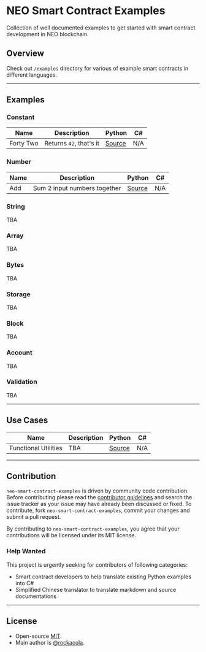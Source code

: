 # NEO Smart Contract Examples

Collection of well documented examples to get started with smart contract development in NEO blockchain.

## Overview

Check out `/examples` directory for various of example smart contracts in different languages.

---

## Examples

### Constant

| Name | Description | Python | C#
| --- | --- | --- | ---
| Forty Two | Returns `42`, that's it | [Source](examples/python/constant/forty-two.py) | N/A

### Number

| Name | Description | Python | C#
| --- | --- | --- | ---
| Add | Sum 2 input numbers together | [Source](examples/python/number/add.py) | N/A

### String

TBA

### Array

TBA

### Bytes

TBA

### Storage

TBA

### Block

TBA

### Account

TBA

### Validation

TBA

---

## Use Cases

| Name | Description | Python | C#
| --- | --- | --- | ---
| Functional Utilities | TBA | [Source](use-cases/python/functional-utilities/functional-utilities.py) | N/A

---

## Contribution

`neo-smart-contract-examples` is driven by community code contribution. Before contributing please read the [contributor guidelines](.github/CONTRIBUTING.md) and search the issue tracker as your issue may have already been discussed or fixed. To contribute, fork `neo-smart-contract-examples`, commit your changes and submit a pull request.

By contributing to `neo-smart-contract-examples`, you agree that your contributions will be licensed under its MIT license.

### Help Wanted

This project is urgently seeking for contributors of following categories:

* Smart contract developers to help translate existing Python examples into C#
* Simplified Chinese translator to translate markdown and source documentations

---

## License

* Open-source [MIT](LICENSE.md).
* Main author is [@rockacola](https://github.com/rockacola).
